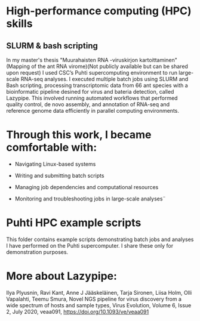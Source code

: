 # High-performance computing (HPC) skills

## SLURM & bash scripting

In my master's thesis "Muurahaisten RNA -viruskirjon kartoittaminen"(Mapping of the ant RNA virome)(Not publicly available but can be shared upon request) 
I used CSC’s Puhti supercomputing environment to run large-scale RNA-seq analyses.
I executed multiple batch jobs using SLURM and Bash scripting, processing transcriptomic data from 66 ant species with a bioinformatic pipeline desined for virus and bateria detection, called Lazypipe.
This involved running automated workflows that performed quality control, de novo assembly, and annotation of RNA-seq and reference genome data efficiently in parallel computing environments.

# Through this work, I became comfortable with:

- Navigating Linux-based systems

- Writing and submitting batch scripts

- Managing job dependencies and computational resources

- Monitoring and troubleshooting jobs in large-scale analyses¨

# Puhti HPC example scripts

This folder contains example scripts demonstrating batch jobs and analyses I have performed on the Puhti supercomputer. I share these only for demonstration purposes.


# More about Lazypipe:
Ilya Plyusnin, Ravi Kant, Anne J Jääskeläinen, Tarja Sironen, Liisa Holm, Olli Vapalahti, Teemu Smura, Novel NGS pipeline for virus discovery from a wide spectrum of hosts and sample types, Virus Evolution, Volume 6, Issue 2, July 2020, veaa091, https://doi.org/10.1093/ve/veaa091



